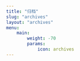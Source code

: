 ```yaml
---
title: "归档"
slug: "archives"
layout: "archives"
menu:
    main:
        weight: -70
        params:
            icon: archives
---
```

